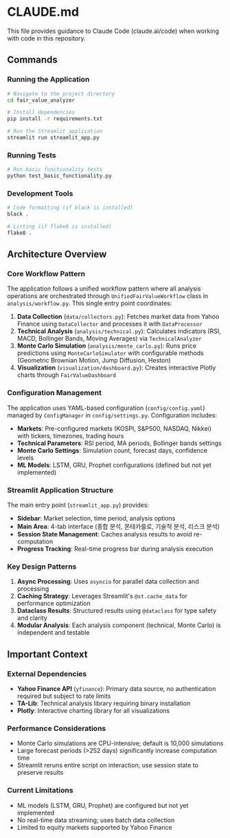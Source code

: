 # CLAUDE.md

This file provides guidance to Claude Code (claude.ai/code) when working with code in this repository.

## Commands

### Running the Application
```bash
# Navigate to the project directory
cd fair_value_analyzer

# Install dependencies
pip install -r requirements.txt

# Run the Streamlit application
streamlit run streamlit_app.py
```

### Running Tests
```bash
# Run basic functionality tests
python test_basic_functionality.py
```

### Development Tools
```bash
# Code formatting (if black is installed)
black .

# Linting (if flake8 is installed)
flake8 .
```

## Architecture Overview

### Core Workflow Pattern
The application follows a unified workflow pattern where all analysis operations are orchestrated through `UnifiedFairValueWorkflow` class in `analysis/workflow.py`. This single entry point coordinates:

1. **Data Collection** (`data/collectors.py`): Fetches market data from Yahoo Finance using `DataCollector` and processes it with `DataProcessor`
2. **Technical Analysis** (`analysis/technical.py`): Calculates indicators (RSI, MACD, Bollinger Bands, Moving Averages) via `TechnicalAnalyzer`
3. **Monte Carlo Simulation** (`analysis/monte_carlo.py`): Runs price predictions using `MonteCarloSimulator` with configurable methods (Geometric Brownian Motion, Jump Diffusion, Heston)
4. **Visualization** (`visualization/dashboard.py`): Creates interactive Plotly charts through `FairValueDashboard`

### Configuration Management
The application uses YAML-based configuration (`config/config.yaml`) managed by `ConfigManager` in `config/settings.py`. Configuration includes:
- **Markets**: Pre-configured markets (KOSPI, S&P500, NASDAQ, Nikkei) with tickers, timezones, trading hours
- **Technical Parameters**: RSI period, MA periods, Bollinger bands settings
- **Monte Carlo Settings**: Simulation count, forecast days, confidence levels
- **ML Models**: LSTM, GRU, Prophet configurations (defined but not yet implemented)

### Streamlit Application Structure
The main entry point (`streamlit_app.py`) provides:
- **Sidebar**: Market selection, time period, analysis options
- **Main Area**: 4-tab interface (종합 분석, 몬테카를로, 기술적 분석, 리스크 분석)
- **Session State Management**: Caches analysis results to avoid re-computation
- **Progress Tracking**: Real-time progress bar during analysis execution

### Key Design Patterns

1. **Async Processing**: Uses `asyncio` for parallel data collection and processing
2. **Caching Strategy**: Leverages Streamlit's `@st.cache_data` for performance optimization
3. **Dataclass Results**: Structured results using `@dataclass` for type safety and clarity
4. **Modular Analysis**: Each analysis component (technical, Monte Carlo) is independent and testable

## Important Context

### External Dependencies
- **Yahoo Finance API** (`yfinance`): Primary data source, no authentication required but subject to rate limits
- **TA-Lib**: Technical analysis library requiring binary installation
- **Plotly**: Interactive charting library for all visualizations

### Performance Considerations
- Monte Carlo simulations are CPU-intensive; default is 10,000 simulations
- Large forecast periods (>252 days) significantly increase computation time
- Streamlit reruns entire script on interaction; use session state to preserve results

### Current Limitations
- ML models (LSTM, GRU, Prophet) are configured but not yet implemented
- No real-time data streaming; uses batch data collection
- Limited to equity markets supported by Yahoo Finance